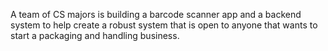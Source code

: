 A team of CS majors is building a barcode scanner app and a backend system to help create a robust system that is open to anyone that wants to start a packaging and handling business.
